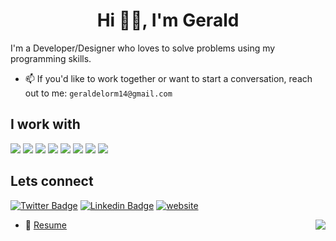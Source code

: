 <h1 align="center">Hi 👋🏼, I'm Gerald</h1>


I'm a Developer/Designer who loves to solve problems using my programming skills.

- 📫 If you'd like to work together or want to start a conversation, reach out to me: `geraldelorm14@gmail.com`

## I work with
![](https://img.shields.io/badge/-JavaScript-F3CF01?style=flat-square&logo=JavaScript&logoColor=fff)
![](https://img.shields.io/badge/-CSS3-254BDD?style=flat-square&logo=CSS3&labelColor=254BDD)
![](https://img.shields.io/badge/-HTML5-e34f26?style=flat-square&logo=HTML5&logoColor=fff)
![](https://img.shields.io/badge/-Node.js-8BBF3D?style=flat-square&logo=Node.js&logoColor=fff)
![](https://img.shields.io/badge/-VSCode-24A4EB?style=flat-square&logo=Visual%20Studio%20Code&logoColor=fff)
![](https://img.shields.io/badge/-Python-3872A3?style=flat-square&logo=Python&logoColor=fff)
![](https://img.shields.io/badge/-PyCharm-339933?style=flat-square&logo=PyCharm&logoColor=fff)
![](https://img.shields.io/badge/-Jupyter-007ACC?style=flat-square&logo=Jupyter&logoColor=orange)


## Lets connect
[![Twitter Badge](https://img.shields.io/twitter/follow/geraldelorm?style=flat-square&labelColor=1ca0f1&logo=twitter&logoColor=white&link=https://twitter.com/geraldelorm)](https://twitter.com/geraldelorm) [![Linkedin Badge](https://img.shields.io/badge/-Gerald%20Gbagbe-blue?style=flat-square&logo=Linkedin&logoColor=white&link=https://www.linkedin.com/in/geraldelorm/)](https://www.linkedin.com/in/geraldelorm/)
[![website](https://img.shields.io/badge/Website-46a2f1.svg?&style=flat-square&logo=Google-Chrome&logoColor=white&link=https://geraldelorm.tech/)](https://geraldelorm.tech/)

<div>
<img align="right" src="https://github-readme-stats.vercel.app/api?username=geraldelorm&show_icons=true&hide_border=true&icon_color=586069&title_color=a0a9af">
</div>



- 📄 [Resume](https://docs.google.com/document/d/1XtlS6mGDNBKPTBHRoGBJU2gkk2swU5ZeAlG6h6YYDh4)


<!--<p align="center" >&nbsp;<img align="center" src="https://github-readme-stats.vercel.app/api?username=geraldelorm&show_icons=true&locale=en" alt="geraldelorm" /></p>-->
